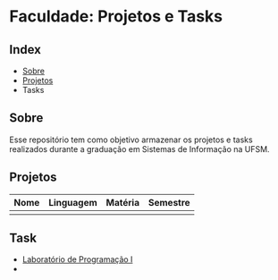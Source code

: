 # Faculdade: Projetos e Tasks

## Index
 * [Sobre](##Sobre)
 * [Projetos](##Projetos)
 * Tasks

## Sobre
Esse repositório tem como objetivo armazenar os projetos e tasks realizados durante a graduação em Sistemas de Informação na UFSM.

## Projetos
| Nome  | Linguagem | Matéria | Semestre |
| ----- | --------- | --------| -------- |
|   |  |  |  |

## Task
* [Laboratório de Programação I]()
* 
